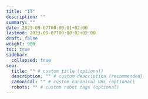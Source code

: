 ```yaml
---
title: "IT"
description: ""
summary: ""
date: 2023-09-07T00:00:01+02:00
lastmod: 2023-09-07T00:00:02+02:00
draft: false
weight: 900
toc: true
sidebar:
  collapsed: true
seo:
  title: "" # custom title (optional)
  description: "" # custom description (recommended)
  canonical: "" # custom canonical URL (optional)
  robots: "" # custom robot tags (optional)
---
```

